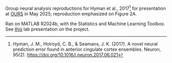 Group neural analysis reproductions for Hyman et al., 2017[^1] for presentation at [OURS](https://www.unlv.edu/our/research-symposia) in May 2025; reproduction emphasized on Figure 2A. 

Ran on MATLAB R2024b, with the Statistics and Machine Learning Toolbox. See [this](https://docs.google.com/presentation/d/1szAP8kkqlXIZhIZIH1EyJtunCOGH9p1dXN3OSCgFF3A/edit?usp=sharing) lab presentation on the project.  

[^1]: Hyman, J. M., Holroyd, C. B., & Seamans, J. K. (2017). A novel neural prediction error found in anterior cingulate cortex ensembles. Neuron, 95(2). https://doi.org/10.1016/j.neuron.2017.06.021

